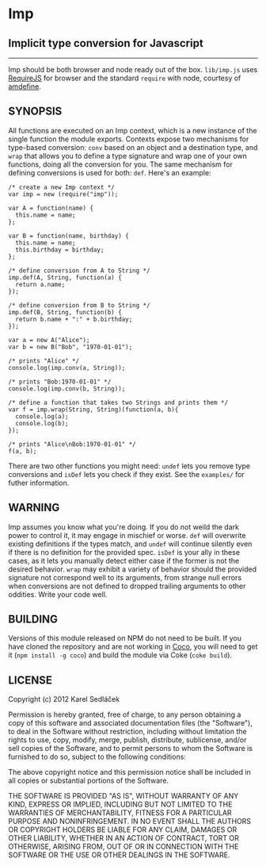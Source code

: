 Imp
===

Implicit type conversion for Javascript
---------------------------------------

- - - - - - - - - - - - - - - - - - - - - - - - - - - - - - - - - - - - - - - -

Imp should be both browser and node ready out of the box.
`lib/imp.js` uses [RequireJS](http://requirejs.org/) for browser and the standard `require` with node, courtesy of [amdefine](https://github.com/jrburke/amdefine).

SYNOPSIS
--------

All functions are executed on an Imp context, which is a new instance of the single function the module exports.
Contexts expose two mechanisms for type-based conversion: `conv` based on an object and a destination type, and `wrap` that allows you to define a type signature and wrap one of your own functions, doing all the conversion for you.
The same mechanism for defining conversions is used for both: `def`.
Here's an example:

    /* create a new Imp context */
    var imp = new (require("imp"));

    var A = function(name) {
      this.name = name;
    };

    var B = function(name, birthday) {
      this.name = name;
      this.birthday = birthday;
    };

    /* define conversion from A to String */
    imp.def(A, String, function(a) {
      return a.name;
    });

    /* define conversion from B to String */
    imp.def(B, String, function(b) {
      return b.name + ":" + b.birthday;
    });

    var a = new A("Alice");
    var b = new B("Bob", "1970-01-01");

    /* prints "Alice" */
    console.log(imp.conv(a, String));

    /* prints "Bob:1970-01-01" */
    console.log(imp.conv(b, String));

    /* define a function that takes two Strings and prints them */
    var f = imp.wrap(String, String)(function(a, b){
      console.log(a);
      console.log(b);
    });

    /* prints "Alice\nBob:1970-01-01" */
    f(a, b);

There are two other functions you might need: `undef` lets you remove type conversions and `isDef` lets you check if they exist.
See the `examples/` for futher information.


WARNING
-------

Imp assumes you know what you're doing.
If you do not weild the dark power to control it, it may engage in mischief or worse.
`def` will overwrite existing definitions if the types match, and `undef` will continue silently even if there is no definition for the provided spec.
`isDef` is your ally in these cases, as it lets you manually detect either case if the former is not the desired behavior.
`wrap` may exhibit a variety of behavior should the provided signature not correspond well to its arguments, from strange null errors when conversions are not defined to dropped trailing arguments to other oddities.
Write your code well.


BUILDING
--------

Versions of this module released on NPM do not need to be built.
If you have cloned the repository and are not working in [Coco](https://github.com/satyr/coco/), you will need to get it (`npm install -g coco`) and build the module via Coke (`coke build`).


LICENSE
-------

Copyright (c) 2012 Karel Sedláček

Permission is hereby granted, free of charge, to any person obtaining a copy of this software and associated documentation files (the "Software"), to deal in the Software without restriction, including without limitation the rights to use, copy, modify, merge, publish, distribute, sublicense, and/or sell copies of the Software, and to permit persons to whom the Software is furnished to do so, subject to the following conditions:

The above copyright notice and this permission notice shall be included in all copies or substantial portions of the Software.

THE SOFTWARE IS PROVIDED "AS IS", WITHOUT WARRANTY OF ANY KIND, EXPRESS OR IMPLIED, INCLUDING BUT NOT LIMITED TO THE WARRANTIES OF MERCHANTABILITY, FITNESS FOR A PARTICULAR PURPOSE AND NONINFRINGEMENT. IN NO EVENT SHALL THE AUTHORS OR COPYRIGHT HOLDERS BE LIABLE FOR ANY CLAIM, DAMAGES OR OTHER LIABILITY, WHETHER IN AN ACTION OF CONTRACT, TORT OR OTHERWISE, ARISING FROM, OUT OF OR IN CONNECTION WITH THE SOFTWARE OR THE USE OR OTHER DEALINGS IN THE SOFTWARE.
